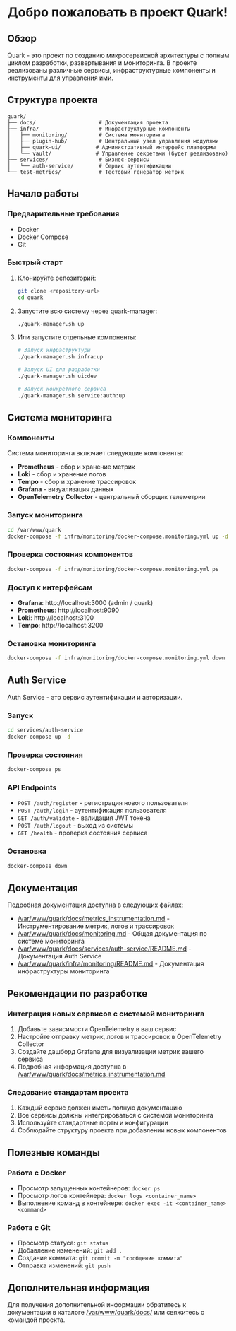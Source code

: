# Добро пожаловать в проект Quark!

## Обзор

Quark - это проект по созданию микросервисной архитектуры с полным циклом разработки, развертывания и мониторинга. В проекте реализованы различные сервисы, инфраструктурные компоненты и инструменты для управления ими.

## Структура проекта

```
quark/
├── docs/                    # Документация проекта
├── infra/                   # Инфраструктурные компоненты
│   ├── monitoring/          # Система мониторинга
│   ├── plugin-hub/          # Центральный узел управления модулями
│   ├── quark-ui/           # Административный интерфейс платформы
│   └── vault/              # Управление секретами (будет реализовано)
├── services/                # Бизнес-сервисы
│   └── auth-service/        # Сервис аутентификации
└── test-metrics/            # Тестовый генератор метрик
```

## Начало работы

### Предварительные требования

- Docker
- Docker Compose
- Git

### Быстрый старт

1. Клонируйте репозиторий:
   ```bash
   git clone <repository-url>
   cd quark
   ```

2. Запустите всю систему через quark-manager:
   ```bash
   ./quark-manager.sh up
   ```

3. Или запустите отдельные компоненты:
   ```bash
   # Запуск инфраструктуры
   ./quark-manager.sh infra:up
   
   # Запуск UI для разработки
   ./quark-manager.sh ui:dev
   
   # Запуск конкретного сервиса
   ./quark-manager.sh service:auth:up
   ```

## Система мониторинга

### Компоненты

Система мониторинга включает следующие компоненты:

- **Prometheus** - сбор и хранение метрик
- **Loki** - сбор и хранение логов
- **Tempo** - сбор и хранение трассировок
- **Grafana** - визуализация данных
- **OpenTelemetry Collector** - центральный сборщик телеметрии

### Запуск мониторинга

```bash
cd /var/www/quark
docker-compose -f infra/monitoring/docker-compose.monitoring.yml up -d
```

### Проверка состояния компонентов

```bash
docker-compose -f infra/monitoring/docker-compose.monitoring.yml ps
```

### Доступ к интерфейсам

- **Grafana**: http://localhost:3000 (admin / quark)
- **Prometheus**: http://localhost:9090
- **Loki**: http://localhost:3100
- **Tempo**: http://localhost:3200

### Остановка мониторинга

```bash
docker-compose -f infra/monitoring/docker-compose.monitoring.yml down
```

## Auth Service

Auth Service - это сервис аутентификации и авторизации.

### Запуск

```bash
cd services/auth-service
docker-compose up -d
```

### Проверка состояния

```bash
docker-compose ps
```

### API Endpoints

- `POST /auth/register` - регистрация нового пользователя
- `POST /auth/login` - аутентификация пользователя
- `GET /auth/validate` - валидация JWT токена
- `POST /auth/logout` - выход из системы
- `GET /health` - проверка состояния сервиса

### Остановка

```bash
docker-compose down
```

## Документация

Подробная документация доступна в следующих файлах:

- [/var/www/quark/docs/metrics_instrumentation.md](file:///var/www/quark/docs/metrics_instrumentation.md) - Инструментирование метрик, логов и трассировок
- [/var/www/quark/docs/monitoring.md](file:///var/www/quark/docs/monitoring.md) - Общая документация по системе мониторинга
- [/var/www/quark/docs/services/auth-service/README.md](file:///var/www/quark/docs/services/auth-service/README.md) - Документация Auth Service
- [/var/www/quark/infra/monitoring/README.md](file:///var/www/quark/infra/monitoring/README.md) - Документация инфраструктуры мониторинга

## Рекомендации по разработке

### Интеграция новых сервисов с системой мониторинга

1. Добавьте зависимости OpenTelemetry в ваш сервис
2. Настройте отправку метрик, логов и трассировок в OpenTelemetry Collector
3. Создайте дашборд Grafana для визуализации метрик вашего сервиса
4. Подробная информация доступна в [/var/www/quark/docs/metrics_instrumentation.md](file:///var/www/quark/docs/metrics_instrumentation.md)

### Следование стандартам проекта

1. Каждый сервис должен иметь полную документацию
2. Все сервисы должны интегрироваться с системой мониторинга
3. Используйте стандартные порты и конфигурации
4. Соблюдайте структуру проекта при добавлении новых компонентов

## Полезные команды

### Работа с Docker

- Просмотр запущенных контейнеров: `docker ps`
- Просмотр логов контейнера: `docker logs <container_name>`
- Выполнение команд в контейнере: `docker exec -it <container_name> <command>`

### Работа с Git

- Просмотр статуса: `git status`
- Добавление изменений: `git add .`
- Создание коммита: `git commit -m "сообщение коммита"`
- Отправка изменений: `git push`

## Дополнительная информация

Для получения дополнительной информации обратитесь к документации в каталоге [/var/www/quark/docs/](file:///var/www/quark/docs/) или свяжитесь с командой проекта.